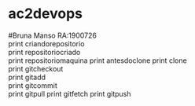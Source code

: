 # ac2devops
#Bruna Manso RA:1900726  
print criandorepositorio  
print repositoriocriado  
print repositoriomaquina 
print antesdoclone 
print clone  
print gitcheckout  
print gitadd  
print gitcommit  
print gitpull
print gitfetch
print gitpush
